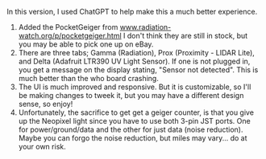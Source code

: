 In this version, I used ChatGPT to help make this a much better experience.
1. Added the PocketGeiger from www.radiation-watch.org/p/pocketgeiger.html I don't think they are still in stock, but you may be able to pick one up on eBay.
2. There are three tabs; Gamma (Radiation), Prox (Proximity - LIDAR Lite), and Delta (Adafruit LTR390 UV Light Sensor). If one is not plugged in, you get a message on the display stating, "Sensor not detected". This is much better than the who board crashing.
3. The UI is much improved and responsive. But it is customizable, so I'll be making changes to tweek it, but you may have a different design sense, so enjoy!
4. Unfortunately, the sacrifice to get get a geiger counter, is that you give up the Neopixel light since you have to use both 3-pin JST ports. One for power/ground/data and the other for just data (noise reduction). Maybe you can forgo the noise reduction, but miles may vary... do at your own risk.
